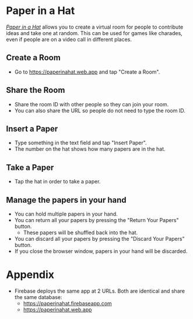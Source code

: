 # Paper in a Hat
[_Paper in a Hat_](https://paperinahat.web.app) allows you to
create a virtual room for people to contribute ideas and take one at random.
This can be used for games like charades, even if people are on a video call
in different places.

## Create a Room
* Go to https://paperinahat.web.app and tap "Create a Room".

## Share the Room
* Share the room ID with other people so they can join your room.
* You can also share the URL so people do not need to type the room ID.

## Insert a Paper
* Type something in the text field and tap "Insert Paper".
* The number on the hat shows how many papers are in the hat.

## Take a Paper
* Tap the hat in order to take a paper.

## Manage the papers in your hand
* You can hold multiple papers in your hand.
* You can return all your papers by pressing the "Return Your Papers" button.
  * These papers will be shuffled back into the hat.
* You can discard all your papers by pressing the "Discard Your Papers" button.
* If you close the browser window, papers in your hand will be discarded.

# Appendix
* Firebase deploys the same app at 2 URLs. Both are identical and share the same database:
  * https://paperinahat.firebaseapp.com
  * https://paperinahat.web.app

